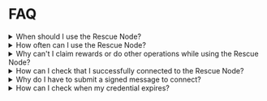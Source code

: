 # FAQ
<details>
  <summary>When should I use the Rescue Node?</summary>

The Rescue Node is for when your Consensus or Execution layer clients need troubleshooting or maintenance and those processes have to be stopped. The Rescue Node needs to connect to your Validator client in order to function. So you should use the Rescue Node, for example, when syncing the chain, troubleshooting an execution client problem, or switching clients. You _should not_ use the Rescue Node when your entire machine is not functional or offline.


</details>

<details>
  <summary>How often can I use the Rescue Node?</summary>

Rocket Pool Node operators can use it four times per year.  
Solo stakers can use it thrice per year.


Each token is valid for ten or fifteen days, respectively, for solo stakers and Rocket Pool node operators.
If you lose your token, you can simply repeat the request process to retrieve it.
This will not count against your usage limits unless less than 48 hours remain, in which case a new token valid for 10/15 additional days will be issued.


</details>

<details>
  <summary>Why can't I claim rewards or do other operations while using the Rescue Node?</summary>

The Rescue Node only ensures that attestations, proposals, sync committees and other duties are performed- in order to join or leave the smoothing pool, claim rewards, or submit other transactions, you either must have synced local clients, or use infura as a fallback.
Your Rescue Node URL, from `~/.rocketpool/override/validator.yml` will work as a Consensus Client fallback URL in conjunction with an Infura web3 URL configured as an Execution Fallback, if you need to submit a transaction in a pinch.

</details>

<details>
  <summary>How can I check that I successfully connected to the Rescue Node?</summary>

As of Smartnode v1.11.1, `rocketpool node status` will contain a message telling you that you are using the Rescue Node, and how much longer you have access.

Addtionally, most validator clients will log a message containing the url.
You can see if it connected by running:
```
docker logs rocketpool_validator |& grep rescuenode.com
```

If that doesn't work, you can also check the following command to make sure the validator is using the Rescue Node URL:
```
docker exec rocketpool_validator env |& grep rescuenode.com
```

Follow your validators on [beaconcha.in](https://beaconcha.in/) to verify that they are attesting.

</details>

<details>
  <summary>Why do I have to submit a signed message to connect?</summary>

The signed message allows us to enforce our quotas.
We don't save it, or broadcast it, or use it for any other purpose.

</details>

<details>
  <summary>How can I check when my credential expires?</summary>

Rocket Pool users who connected with the Smartnode Addon can run `rocketpool node status` to see when their current username/password will expire.  
All other users can go to this [CyberChef](https://gchq.github.io/CyberChef/#recipe=Comment\('INSTRUCTIONS:%5Cn%5CnPaste%20your%20username/password%20separated%20by%20a%20single%20%60:%60%20in%20the%20input%20box.'\)To_Hex\('None',0\)Find_/_Replace\(%7B'option':'Regex','string':'0a$'%7D,'',false,false,false,false\)From_Hex\('Auto'\)Split\(':','%5C%5Cn'\)Fork\('%5C%5Cn','%5C%5Cn',false\)From_Base64\('A-Za-z0-9-_',true,false\)To_Hex\('None',0\)Merge\(true\)Comment\('Store%20hex%20node%20id%20in%20R0'\)Register\('\(%5B%5C%5Cs%5C%5CS%5D*\)%5C%5Cn',true,false,false\)Find_/_Replace\(%7B'option':'Regex','string':'.*%5C%5Cn'%7D,'',true,false,true,false\)From_Hex\('Auto'\)Comment\('Store%20Password%20binary%20in%20R1'\)Register\('\(.*\)',true,false,true\)Comment\('Parse%20Issued%20Date%20into%20R2'\)Protobuf_Decode\('',false,false\)JPath_expression\('$.1.2','%5C%5Cn',true\)Register\('\(%5B%5C%5Cs%5C%5CS%5D*\)',true,false,false\)Comment\('Humanize%20Issued%20Date%20into%20R3'\)From_UNIX_Timestamp\('Seconds%20\(s\)'\)Register\('\(%5B%5C%5Cs%5C%5CS%5D*\)',true,false,false\)Comment\('Store%20Operator%20Type%20in%20R4'\)Find_/_Replace\(%7B'option':'Regex','string':'.*'%7D,'$R1',false,true,true,true\)Protobuf_Decode\('',false,false\)JPath_expression\('$.1.3','%5C%5Cn',true\)Find_/_Replace\(%7B'option':'Regex','string':'%5E$'%7D,'0',true,false,true,false\)Register\('\(%5B%5C%5Cs%5C%5CS%5D*\)',true,false,false\)Find_/_Replace\(%7B'option':'Simple%20string','string':'0'%7D,'Rocket%20Pool',true,false,true,false\)Find_/_Replace\(%7B'option':'Regex','string':'1'%7D,'Solo',true,false,true,false\)Register\('\(%5B%5C%5Cs%5C%5CS%5D*\)',true,false,false\)Comment\('Calculate%20Expiry%20Timestamp,%20store%20in%20R5'\)Find_/_Replace\(%7B'option':'Regex','string':'.*'%7D,'$R4%20-5',false,true,true,true\)Multiply\('Space'\)Find_/_Replace\(%7B'option':'Regex','string':'$'%7D,'%2015',true,true,true,true\)Sum\('Space'\)Find_/_Replace\(%7B'option':'Regex','string':'$'%7D,'%2024%2060%2060',true,true,true,true\)Multiply\('Space'\)Find_/_Replace\(%7B'option':'Regex','string':'$'%7D,'%20$R2',true,true,true,true\)Sum\('Space'\)Register\('\(%5B%5C%5Cs%5C%5CS%5D*\)',true,false,false\)From_UNIX_Timestamp\('Seconds%20\(s\)'\)Register\('\(%5B%5C%5Cs%5C%5CS%5D*\)',true,false,false\)Find_/_Replace\(%7B'option':'Regex','string':'.*'%7D,'Credential:%5C%5Cn%5C%5CtIssued%20to%200x$R0%5C%5Cn%5C%5CtIssued%20on%20$R3%5C%5Cn%5C%5CtExpires%20on%20$R7%5C%5Cn%5C%5Ct$R5%20Node%20Operator',false,true,true,true\)&input=OVVrYUxjS19BUVVWem5vUU1jb2ZYQ0hRa1pVPTpDZ2dReG96T3F3WVlBUklnR21GX2lBUThfaXg4Z1VnZmpDNjVwSG5acFN2XzJWLVd0cFhzSDFna2hDST0) page and follow the instructions at the top of the recipe to check their username:password.

</details>
